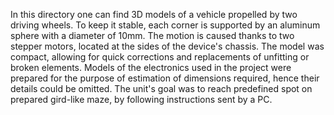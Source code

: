 In this directory one can find 3D models of a vehicle propelled by two driving wheels. To keep it stable, each corner is supported by an aluminum sphere with a diameter of 10mm. The motion is caused thanks to two stepper motors, located at the sides of the device's chassis. The model was compact, allowing for quick corrections and replacements of unfitting or broken elements. Models of the electronics used in the project were prepared for the purpose of estimation of dimensions required, hence their details could be omitted. The unit's goal was to reach predefined spot on prepared gird-like maze, by following instructions sent by a PC.